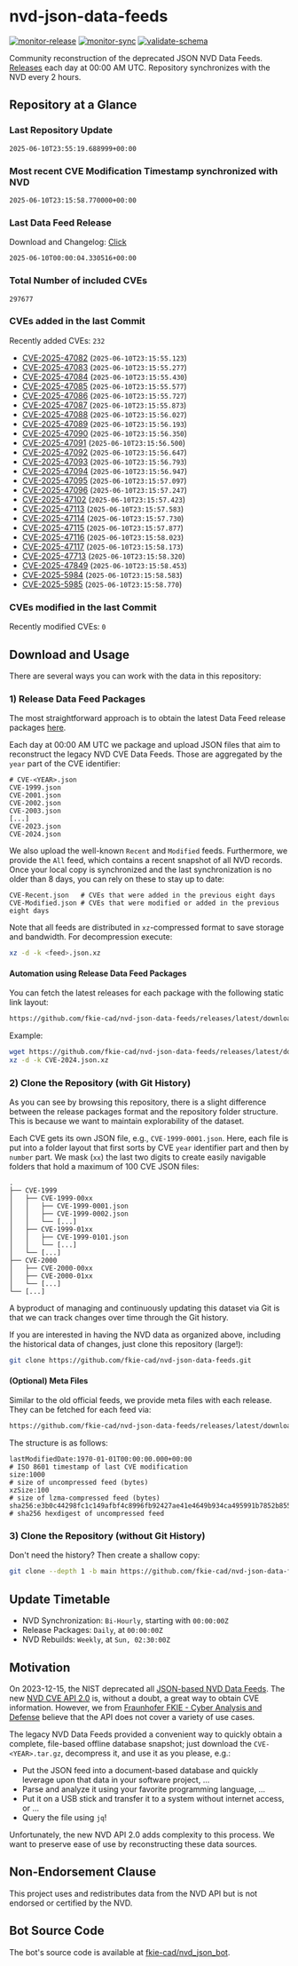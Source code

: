 # nvd-json-data-feeds

[![monitor-release](https://github.com/fkie-cad/nvd-json-data-feeds/actions/workflows/monitor_release.yml/badge.svg)](https://github.com/fkie-cad/nvd-json-data-feeds/actions/workflows/monitor_release.yml)
[![monitor-sync](https://github.com/fkie-cad/nvd-json-data-feeds/actions/workflows/monitor_sync.yml/badge.svg)](https://github.com/fkie-cad/nvd-json-data-feeds/actions/workflows/monitor_sync.yml)
[![validate-schema](https://github.com/fkie-cad/nvd-json-data-feeds/actions/workflows/validate_schema.yml/badge.svg)](https://github.com/fkie-cad/nvd-json-data-feeds/actions/workflows/validate_schema.yml)

Community reconstruction of the deprecated JSON NVD Data Feeds.
[Releases](https://github.com/fkie-cad/nvd-json-data-feeds/releases/latest) each day at 00:00 AM UTC.
Repository synchronizes with the NVD every 2 hours.

## Repository at a Glance

### Last Repository Update

```plain
2025-06-10T23:55:19.688999+00:00
```

### Most recent CVE Modification Timestamp synchronized with NVD

```plain
2025-06-10T23:15:58.770000+00:00
```

### Last Data Feed Release

Download and Changelog: [Click](https://github.com/fkie-cad/nvd-json-data-feeds/releases/latest)

```plain
2025-06-10T00:00:04.330516+00:00
```

### Total Number of included CVEs

```plain
297677
```

### CVEs added in the last Commit

Recently added CVEs: `232`

- [CVE-2025-47082](CVE-2025/CVE-2025-470xx/CVE-2025-47082.json) (`2025-06-10T23:15:55.123`)
- [CVE-2025-47083](CVE-2025/CVE-2025-470xx/CVE-2025-47083.json) (`2025-06-10T23:15:55.277`)
- [CVE-2025-47084](CVE-2025/CVE-2025-470xx/CVE-2025-47084.json) (`2025-06-10T23:15:55.430`)
- [CVE-2025-47085](CVE-2025/CVE-2025-470xx/CVE-2025-47085.json) (`2025-06-10T23:15:55.577`)
- [CVE-2025-47086](CVE-2025/CVE-2025-470xx/CVE-2025-47086.json) (`2025-06-10T23:15:55.727`)
- [CVE-2025-47087](CVE-2025/CVE-2025-470xx/CVE-2025-47087.json) (`2025-06-10T23:15:55.873`)
- [CVE-2025-47088](CVE-2025/CVE-2025-470xx/CVE-2025-47088.json) (`2025-06-10T23:15:56.027`)
- [CVE-2025-47089](CVE-2025/CVE-2025-470xx/CVE-2025-47089.json) (`2025-06-10T23:15:56.193`)
- [CVE-2025-47090](CVE-2025/CVE-2025-470xx/CVE-2025-47090.json) (`2025-06-10T23:15:56.350`)
- [CVE-2025-47091](CVE-2025/CVE-2025-470xx/CVE-2025-47091.json) (`2025-06-10T23:15:56.500`)
- [CVE-2025-47092](CVE-2025/CVE-2025-470xx/CVE-2025-47092.json) (`2025-06-10T23:15:56.647`)
- [CVE-2025-47093](CVE-2025/CVE-2025-470xx/CVE-2025-47093.json) (`2025-06-10T23:15:56.793`)
- [CVE-2025-47094](CVE-2025/CVE-2025-470xx/CVE-2025-47094.json) (`2025-06-10T23:15:56.947`)
- [CVE-2025-47095](CVE-2025/CVE-2025-470xx/CVE-2025-47095.json) (`2025-06-10T23:15:57.097`)
- [CVE-2025-47096](CVE-2025/CVE-2025-470xx/CVE-2025-47096.json) (`2025-06-10T23:15:57.247`)
- [CVE-2025-47102](CVE-2025/CVE-2025-471xx/CVE-2025-47102.json) (`2025-06-10T23:15:57.423`)
- [CVE-2025-47113](CVE-2025/CVE-2025-471xx/CVE-2025-47113.json) (`2025-06-10T23:15:57.583`)
- [CVE-2025-47114](CVE-2025/CVE-2025-471xx/CVE-2025-47114.json) (`2025-06-10T23:15:57.730`)
- [CVE-2025-47115](CVE-2025/CVE-2025-471xx/CVE-2025-47115.json) (`2025-06-10T23:15:57.877`)
- [CVE-2025-47116](CVE-2025/CVE-2025-471xx/CVE-2025-47116.json) (`2025-06-10T23:15:58.023`)
- [CVE-2025-47117](CVE-2025/CVE-2025-471xx/CVE-2025-47117.json) (`2025-06-10T23:15:58.173`)
- [CVE-2025-47713](CVE-2025/CVE-2025-477xx/CVE-2025-47713.json) (`2025-06-10T23:15:58.320`)
- [CVE-2025-47849](CVE-2025/CVE-2025-478xx/CVE-2025-47849.json) (`2025-06-10T23:15:58.453`)
- [CVE-2025-5984](CVE-2025/CVE-2025-59xx/CVE-2025-5984.json) (`2025-06-10T23:15:58.583`)
- [CVE-2025-5985](CVE-2025/CVE-2025-59xx/CVE-2025-5985.json) (`2025-06-10T23:15:58.770`)


### CVEs modified in the last Commit

Recently modified CVEs: `0`



## Download and Usage

There are several ways you can work with the data in this repository:

### 1) Release Data Feed Packages

The most straightforward approach is to obtain the latest Data Feed release packages [here](https://github.com/fkie-cad/nvd-json-data-feeds/releases/latest).

Each day at 00:00 AM UTC we package and upload JSON files that aim to reconstruct the legacy NVD CVE Data Feeds.
Those are aggregated by the `year` part of the CVE identifier:

```
# CVE-<YEAR>.json
CVE-1999.json
CVE-2001.json
CVE-2002.json
CVE-2003.json
[...]
CVE-2023.json
CVE-2024.json
```

We also upload the well-known `Recent` and `Modified` feeds.
Furthermore, we provide the `All` feed, which contains a recent snapshot of all NVD records.
Once your local copy is synchronized and the last synchronization is no older than 8 days, you can rely on these to stay up to date:

```plain
CVE-Recent.json   # CVEs that were added in the previous eight days
CVE-Modified.json # CVEs that were modified or added in the previous eight days
```

Note that all feeds are distributed in `xz`-compressed format to save storage and bandwidth.
For decompression execute:

```sh
xz -d -k <feed>.json.xz
```

#### Automation using Release Data Feed Packages

You can fetch the latest releases for each package with the following static link layout:

```sh
https://github.com/fkie-cad/nvd-json-data-feeds/releases/latest/download/CVE-<YEAR>.json.xz
```

Example:

```sh
wget https://github.com/fkie-cad/nvd-json-data-feeds/releases/latest/download/CVE-2024.json.xz
xz -d -k CVE-2024.json.xz
```

### 2) Clone the Repository (with Git History)

As you can see by browsing this repository, there is a slight difference between the release packages format and the repository folder structure.
This is because we want to maintain explorability of the dataset.

Each CVE gets its own JSON file, e.g., `CVE-1999-0001.json`.
Here, each file is put into a folder layout that first sorts by CVE `year` identifier part and then by `number` part.
We mask (`xx`) the last two digits to create easily navigable folders that hold a maximum of 100 CVE JSON files:

```plain
.
├── CVE-1999
│   ├── CVE-1999-00xx
│   │   ├── CVE-1999-0001.json
│   │   ├── CVE-1999-0002.json
│   │   └── [...]
│   ├── CVE-1999-01xx
│   │   ├── CVE-1999-0101.json
│   │   └── [...]
│   └── [...]
├── CVE-2000
│   ├── CVE-2000-00xx
│   ├── CVE-2000-01xx
│   └── [...]
└── [...]
```

A byproduct of managing and continuously updating this dataset via Git is that we can track changes over time through the Git history.

If you are interested in having the NVD data as organized above, including the historical data of changes, just clone this repository (large!):

```sh
git clone https://github.com/fkie-cad/nvd-json-data-feeds.git
```

#### (Optional) Meta Files

Similar to the old official feeds, we provide meta files with each release. They can be fetched for each feed via:

```sh
https://github.com/fkie-cad/nvd-json-data-feeds/releases/latest/download/CVE-<YEAR>.meta
```

The structure is as follows:

```plain
lastModifiedDate:1970-01-01T00:00:00.000+00:00                          # ISO 8601 timestamp of last CVE modification
size:1000                                                               # size of uncompressed feed (bytes)
xzSize:100                                                              # size of lzma-compressed feed (bytes)
sha256:e3b0c44298fc1c149afbf4c8996fb92427ae41e4649b934ca495991b7852b855 # sha256 hexdigest of uncompressed feed
```

### 3) Clone the Repository (without Git History)

Don't need the history? Then create a shallow copy:

```sh
git clone --depth 1 -b main https://github.com/fkie-cad/nvd-json-data-feeds.git
```


## Update Timetable

* NVD Synchronization: `Bi-Hourly`, starting with `00:00:00Z`
* Release Packages: `Daily`, at `00:00:00Z`
* NVD Rebuilds: `Weekly`, at `Sun, 02:30:00Z`


## Motivation

On 2023-12-15, the NIST deprecated all [JSON-based NVD Data Feeds](https://nvd.nist.gov/vuln/data-feeds#divRetirementBanner-1).
The new [NVD CVE API 2.0](https://nvd.nist.gov/developers/vulnerabilities) is, without a doubt, a great way to obtain CVE information.
However, we from [Fraunhofer FKIE - Cyber Analysis and Defense](https://www.fkie.fraunhofer.de/en/departments/cad.html) believe that the API does not cover a variety of use cases.

The legacy NVD Data Feeds provided a convenient way to quickly obtain a complete, file-based offline database snapshot; just download the `CVE-<YEAR>.tar.gz`, decompress it, and use it as you please, e.g.:

- Put the JSON feed into a document-based database and quickly leverage upon that data in your software project, ...
- Parse and analyze it using your favorite programming language, ...
- Put it on a USB stick and transfer it to a system without internet access, or ...
- Query the file using `jq`!

Unfortunately, the new NVD API 2.0 adds complexity to this process.
We want to preserve ease of use by reconstructing these data sources.

## Non-Endorsement Clause

This project uses and redistributes data from the NVD API but is not endorsed or certified by the NVD.

## Bot Source Code

The bot's source code is available at [fkie-cad/nvd\_json\_bot](https://github.com/fkie-cad/nvd_json_bot).